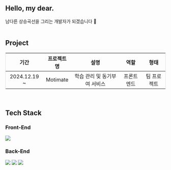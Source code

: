 <div>

## Hello, my dear.
남다른 상승곡선을 그리는 개발자가 되겠습니다 🐹
<br/>
<br/>

## Project 
<table style="width: 100%; border-collapse: collapse; text-align: center; border: 1px solid #ddd;">
  <thead>
    <tr>
      <th>기간</th>
      <th>프로젝트명</th>
      <th>설명</th>
      <th>역할</th>
      <th>형태</th>
    </tr>
  </thead>
  <tbody>
    <tr>
      <td>2024.12.19 ~</td>
      <td>Motimate</td>
      <td>학습 관리 및 동기부여 서비스</td>
      <td>프론트엔드</td>
      <td>팀 프로젝트</td>
    </tr>
</tbody>
</table>
<br/>

## Tech Stack

### Front-End
<img src="https://img.shields.io/badge/Flutter-02569B?style=for-the-badge&logo=Flutter&logoColor=white">

<br/>

### Back-End
<img src="https://img.shields.io/badge/Python-3776AB?style=for-the-badge&logo=python&logoColor=white">
<img src="https://img.shields.io/badge/C-A8B9CC?style=for-the-badge&logo=c&logoColor=white">
<img src="https://img.shields.io/badge/Java-ED8B00?style=for-the-badge&logo=openjdk&logoColor=white">
<br/>
<br/>

</div>
